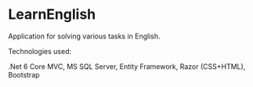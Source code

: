 # LearnEnglish
Application for solving various tasks in English.

Technologies used:

.Net 6 Core MVC, MS SQL Server, Entity Framework, Razor (CSS+HTML), Bootstrap
